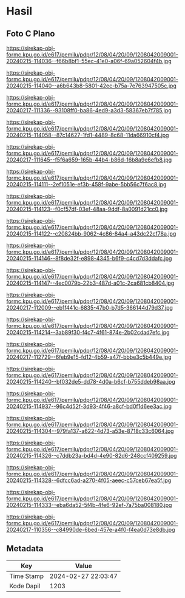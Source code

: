# Hasil

## Foto C Plano

https://sirekap-obj-formc.kpu.go.id/e617/pemilu/pdpr/12/08/04/20/09/1208042009001-20240215-114036--f66b8bf1-55ec-41e0-a06f-69a052604f4b.jpg

https://sirekap-obj-formc.kpu.go.id/e617/pemilu/pdpr/12/08/04/20/09/1208042009001-20240215-114040--a6b643b8-5801-42ec-b75a-7e763947505c.jpg

https://sirekap-obj-formc.kpu.go.id/e617/pemilu/pdpr/12/08/04/20/09/1208042009001-20240217-111336--93108ff0-ba86-4ed9-a3d3-58367eb7f785.jpg

https://sirekap-obj-formc.kpu.go.id/e617/pemilu/pdpr/12/08/04/20/09/1208042009001-20240215-114058--87c14627-1fd1-4489-8c68-11da66910cf4.jpg

https://sirekap-obj-formc.kpu.go.id/e617/pemilu/pdpr/12/08/04/20/09/1208042009001-20240217-111645--f5f6a659-165b-44b4-b86d-16b8a9e6efb8.jpg

https://sirekap-obj-formc.kpu.go.id/e617/pemilu/pdpr/12/08/04/20/09/1208042009001-20240215-114111--2ef1051e-ef3b-458f-9abe-5bb56c7f6ac8.jpg

https://sirekap-obj-formc.kpu.go.id/e617/pemilu/pdpr/12/08/04/20/09/1208042009001-20240215-114123--f0cf57df-03ef-48aa-9ddf-8a0091d21cc0.jpg

https://sirekap-obj-formc.kpu.go.id/e617/pemilu/pdpr/12/08/04/20/09/1208042009001-20240215-114122--c20824bb-9062-4c86-84a4-a43dc22cf78a.jpg

https://sirekap-obj-formc.kpu.go.id/e617/pemilu/pdpr/12/08/04/20/09/1208042009001-20240215-114146--8f8de32f-e898-4345-b6f9-c4cd7d3ddafc.jpg

https://sirekap-obj-formc.kpu.go.id/e617/pemilu/pdpr/12/08/04/20/09/1208042009001-20240215-114147--4ec0079b-22b3-487d-a01c-2ca681cb8404.jpg

https://sirekap-obj-formc.kpu.go.id/e617/pemilu/pdpr/12/08/04/20/09/1208042009001-20240217-112009--eb1f441c-6835-47b0-b7d5-366144d79d37.jpg

https://sirekap-obj-formc.kpu.go.id/e617/pemilu/pdpr/12/08/04/20/09/1208042009001-20240215-114214--3ab89f30-f4c7-4f61-874e-2b02cdad7efc.jpg

https://sirekap-obj-formc.kpu.go.id/e617/pemilu/pdpr/12/08/04/20/09/1208042009001-20240217-112729--6feb9e15-fd12-4b59-a47f-bbbe3c5b449e.jpg

https://sirekap-obj-formc.kpu.go.id/e617/pemilu/pdpr/12/08/04/20/09/1208042009001-20240215-114240--bf032de5-dd78-4d0a-b6cf-b755ddeb98aa.jpg

https://sirekap-obj-formc.kpu.go.id/e617/pemilu/pdpr/12/08/04/20/09/1208042009001-20240215-114937--96c4d52f-3d93-4f46-a8cf-bd0f1d6ee3ac.jpg

https://sirekap-obj-formc.kpu.go.id/e617/pemilu/pdpr/12/08/04/20/09/1208042009001-20240215-114304--979fa137-a622-4d73-a53e-8718c33c6064.jpg

https://sirekap-obj-formc.kpu.go.id/e617/pemilu/pdpr/12/08/04/20/09/1208042009001-20240215-114326--c7ddb23a-bd4d-4e90-82d6-248ccf409259.jpg

https://sirekap-obj-formc.kpu.go.id/e617/pemilu/pdpr/12/08/04/20/09/1208042009001-20240215-114328--6dfcc6ad-a270-4f05-aeec-c57ceb67ea5f.jpg

https://sirekap-obj-formc.kpu.go.id/e617/pemilu/pdpr/12/08/04/20/09/1208042009001-20240215-114333--eba6da52-5f4b-4fe6-92ef-7a75ba008180.jpg

https://sirekap-obj-formc.kpu.go.id/e617/pemilu/pdpr/12/08/04/20/09/1208042009001-20240217-110356--c84990de-6bed-457e-a4f0-f4ea0d73e8db.jpg


## Metadata

| Key        | Value               |
| ---------- | ------------------- |
| Time Stamp | 2024-02-27 22:03:47 |
| Kode Dapil | 1203                |



